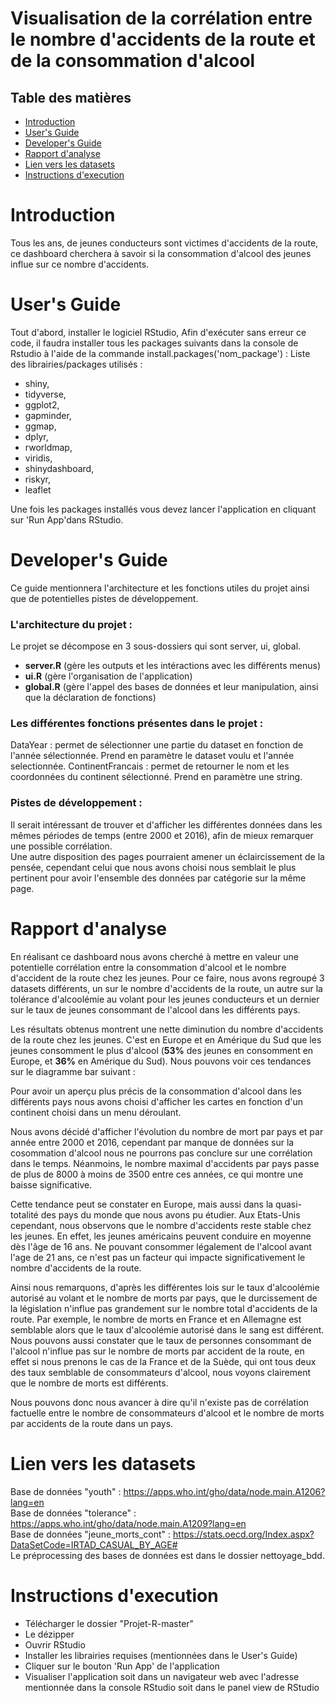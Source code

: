 # Visualisation de la corrélation entre le nombre d'accidents de la route et de la consommation d'alcool

## Table des matières

 - [Introduction](#Introduction)
 - [User's Guide](#users-Guide)
 - [Developer's Guide](#developers-Guide)
 - [Rapport d'analyse](#rapport-danalyse)
 - [Lien vers les datasets](#lien-vers-les-datasets)
 - [Instructions d'execution](#instructions-dexecution)





# Introduction
Tous les ans, de jeunes conducteurs sont victimes d'accidents de la route, ce dashboard cherchera à savoir si la consommation d'alcool des jeunes influe sur ce nombre d'accidents.



# User's Guide
Tout d'abord, installer le logiciel RStudio,
Afin d'exécuter sans erreur ce code, il faudra installer tous les packages suivants dans la console de Rstudio à l'aide de la commande install.packages('nom_package') :
Liste des librairies/packages utilisés :
- shiny,
- tidyverse,
- ggplot2,
- gapminder,
- ggmap,
- dplyr,
- rworldmap,
- viridis,
- shinydashboard,
- riskyr,
- leaflet

Une fois les packages installés vous devez lancer l'application en cliquant sur 'Run App'dans RStudio.




# Developer's Guide
Ce guide mentionnera l'architecture et les fonctions utiles du projet ainsi que de potentielles pistes de développement.

### L'architecture du projet :
Le projet se décompose en 3 sous-dossiers qui sont server, ui, global.
- **server.R** (gère les outputs et les intéractions avec les différents menus)
- **ui.R** (gère l'organisation de l'application)
- **global.R** (gère l'appel des bases de données et leur manipulation, ainsi que la déclaration de fonctions)

### Les différentes fonctions présentes dans le projet :
DataYear : permet de sélectionner une partie du dataset en fonction de l'année sélectionnée. Prend en paramètre le dataset voulu et l'année selectionnée.
ContinentFrancais : permet de retourner le nom et les coordonnées du continent sélectionné. Prend en paramètre une string.



### Pistes de développement :

Il serait intéressant de trouver et d'afficher les différentes données dans les mêmes périodes de temps (entre 2000 et 2016), afin de mieux remarquer une possible corrélation.<br>
Une autre disposition des pages pourraient amener un éclaircissement de la pensée, cependant celui que nous avons choisi nous semblait le plus pertinent pour avoir l'ensemble des données par catégorie sur la même page.

# Rapport d'analyse
En réalisant ce dashboard nous avons cherché à mettre en valeur une potentielle corrélation entre la consommation d'alcool et le nombre d'accident de la route chez les jeunes.
Pour ce faire, nous avons regroupé 3 datasets différents, un sur le nombre d'accidents de la route, un autre sur la tolérance d'alcoolémie au volant pour les jeunes conducteurs et un dernier sur le taux de jeunes consommant de l'alcool dans les différents pays.

Les résultats obtenus montrent une nette diminution du nombre d'accidents de la route chez les jeunes.
C'est en Europe et en Amérique du Sud que les jeunes consomment le plus d'alcool (**53%** des jeunes en consomment en Europe, et **36%** en Amérique du Sud).
Nous pouvons voir ces tendances sur le diagramme bar suivant :


Pour avoir un aperçu plus précis de la consommation d'alcool dans les différents pays nous avons choisi d'afficher les cartes en fonction d'un continent choisi dans un menu déroulant.


Nous avons décidé d'afficher l'évolution du nombre de mort par pays et par année entre 2000 et 2016, cependant par manque de données sur la cosommation d'alcool nous ne pourrons pas conclure sur une corrélation dans le temps. Néanmoins, le nombre maximal d'accidents par pays passe de plus de 8000 à moins de 3500 entre ces années, ce qui montre une baisse significative.

Cette tendance peut se constater en Europe, mais aussi dans la quasi-totalité des pays du monde que nous avons pu étudier.
Aux Etats-Unis cependant, nous observons que le nombre d'accidents reste stable chez les jeunes. En effet, les jeunes américains peuvent conduire en moyenne dès l'âge de 16 ans. Ne pouvant consommer légalement de l'alcool avant l'age de 21 ans, ce n'est pas un facteur qui impacte significativement le nombre d'accidents de la route.

Ainsi nous remarquons, d'après les différentes lois sur le taux d'alcoolémie autorisé au volant et le nombre de morts par pays, que le durcissement de la législation n'influe pas grandement sur le nombre total d'accidents de la route. Par exemple, le nombre de morts en France et en Allemagne est semblable alors que le taux d'alcoolémie autorisé dans le sang est différent.
Nous pouvons aussi constater que le taux de personnes consommant de l'alcool n'influe pas sur le nombre de morts par accident de la route, en effet si nous prenons le cas de la France et de la Suède, qui ont tous deux des taux semblable de consommateurs d'alcool, nous voyons clairement que le nombre de morts est différents.

Nous pouvons donc nous avancer à dire qu'il n'existe pas de corrélation factuelle entre le nombre de consommateurs d'alcool et le nombre de morts par accidents de la route dans un pays.





# Lien vers les datasets
Base de données "youth" : https://apps.who.int/gho/data/node.main.A1206?lang=en <br>
Base de données "tolerance" : https://apps.who.int/gho/data/node.main.A1209?lang=en <br>
Base de données "jeune_morts_cont" : https://stats.oecd.org/Index.aspx?DataSetCode=IRTAD_CASUAL_BY_AGE# <br>
Le préprocessing des bases de données est dans le dossier nettoyage_bdd.




# Instructions d'execution

- Télécharger le dossier "Projet-R-master"
- Le dézipper
- Ouvrir RStudio
- Installer les librairies requises (mentionnées dans le User's Guide)
- Cliquer sur le bouton 'Run App' de l'application
- Visualiser l'application soit dans un navigateur web avec l'adresse mentionnée dans la console RStudio soit dans le panel view de RStudio
